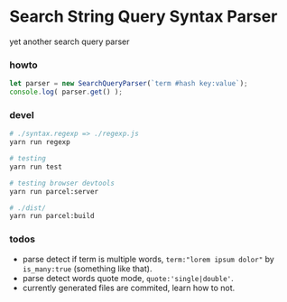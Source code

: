 
# Search String Query Syntax Parser

yet another search query parser

### howto

```js
let parser = new SearchQueryParser(`term #hash key:value`);
console.log( parser.get() );
```

### devel

```sh
# ./syntax.regexp => ./regexp.js
yarn run regexp

# testing
yarn run test

# testing browser devtools
yarn run parcel:server

# ./dist/
yarn run parcel:build
```

### todos

- parse detect if term is multiple words, `term:"lorem ipsum dolor"` by `is_many:true` (something like that).
- parse detect words quote mode, `quote:'single|double'`.
- currently generated files are commited, learn how to not.
